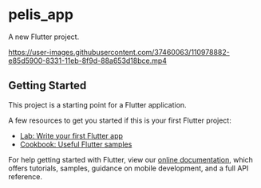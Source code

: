 # pelis_app

A new Flutter project.



https://user-images.githubusercontent.com/37460063/110978882-e85d5900-8331-11eb-8f9d-88a653d18bce.mp4


## Getting Started

This project is a starting point for a Flutter application.

A few resources to get you started if this is your first Flutter project:

- [Lab: Write your first Flutter app](https://flutter.dev/docs/get-started/codelab)
- [Cookbook: Useful Flutter samples](https://flutter.dev/docs/cookbook)

For help getting started with Flutter, view our
[online documentation](https://flutter.dev/docs), which offers tutorials,
samples, guidance on mobile development, and a full API reference.
